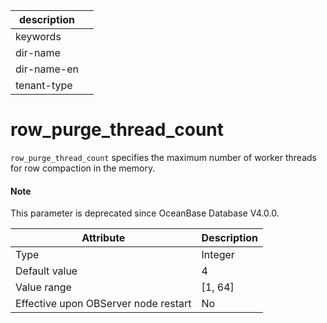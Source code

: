 |description||
|---|---|
|keywords||
|dir-name||
|dir-name-en||
|tenant-type||

row_purge_thread_count
===========================================

`row_purge_thread_count` specifies the maximum number of worker threads for row compaction in the memory.

<main id="notice" type='explain'>
  <h4>Note</h4>
  <p>This parameter is deprecated since OceanBase Database V4.0.0. </p>
</main>


| **Attribute** | **Description** |
|------------------|-----------|
| Type | Integer |
| Default value | 4 |
| Value range | \[1, 64\] |
| Effective upon OBServer node restart | No |


